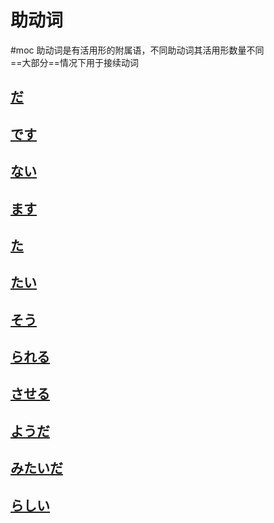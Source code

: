 # 助动词
 #moc
助动词是有活用形的附属语，不同助动词其活用形数量不同  
==大部分==情况下用于接续动词  

## [だ](だ.md)

## [です](です.md)

## [ない](ない.md)

## [ます](ます.md)

## [た](た.md)

## [たい](たい.md)

## [そう](そう.md)
## [られる](られる.md)
## [させる](させる.md)

## [ようだ](よう.md)
## [みたいだ](みたいだ.md)

## [らしい](らしい.md)